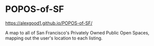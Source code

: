 # POPOS-of-SF

https://alexgood1.github.io/POPOS-of-SF/

A map to all of San Francisco's Privately Owned Public Open Spaces, mapping out the user's location to each listing. 
